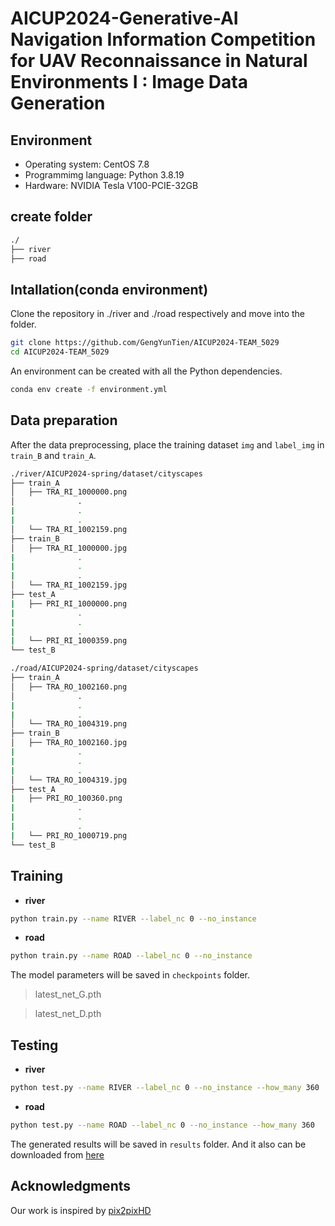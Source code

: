 # AICUP2024-Generative-AI Navigation Information Competition for UAV Reconnaissance in Natural Environments I : Image Data Generation
## Environment
* Operating system: CentOS 7.8
* Programmimg language: Python 3.8.19
* Hardware: NVIDIA Tesla V100-PCIE-32GB
## create folder
```bash
./
├── river
├── road
```
## Intallation(conda environment)
Clone the repository in ./river and ./road respectively and move into the folder.
```bash
git clone https://github.com/GengYunTien/AICUP2024-TEAM_5029
cd AICUP2024-TEAM_5029
```
An environment can be created with all the Python dependencies.
```bash
conda env create -f environment.yml
```
## Data preparation
After the data preprocessing, place the training dataset `img` and `label_img` in `train_B` and `train_A`.
```bash
./river/AICUP2024-spring/dataset/cityscapes
├── train_A
│   ├── TRA_RI_1000000.png
│              .
|              .
|              .
│   └── TRA_RI_1002159.png
├── train_B
│   ├── TRA_RI_1000000.jpg
|              .
|              .
|              .
│   └── TRA_RI_1002159.jpg
├── test_A
|   ├── PRI_RI_1000000.png
|              . 
|              .
|              .
|   └── PRI_RI_1000359.png
└── test_B
```
```bash
./road/AICUP2024-spring/dataset/cityscapes
├── train_A
│   ├── TRA_RO_1002160.png
│              .
|              .
|              .
│   └── TRA_RO_1004319.png
├── train_B
│   ├── TRA_RO_1002160.jpg
|              .
|              .
|              .
│   └── TRA_RO_1004319.jpg
├── test_A
|   ├── PRI_RO_100360.png
|              . 
|              .
|              .
|   └── PRI_RO_1000719.png
└── test_B
```
## Training
* **river**
```bash
python train.py --name RIVER --label_nc 0 --no_instance
```
* **road**
```bash
python train.py --name ROAD --label_nc 0 --no_instance
```
The model parameters will be saved in `checkpoints` folder.
> latest_net_G.pth

> latest_net_D.pth

## Testing
* **river**
```bash
python test.py --name RIVER --label_nc 0 --no_instance --how_many 360
```
* **road**
```bash
python test.py --name ROAD --label_nc 0 --no_instance --how_many 360
```
The generated results will be saved in `results` folder. And it also can be downloaded from [here](https://drive.google.com/drive/folders/14ndZe1obuvLoUSfteyIQHEnuyUXBjnve?usp=drive_link)

## Acknowledgments
Our work is inspired by [pix2pixHD](https://github.com/NVIDIA/pix2pixHD) 
